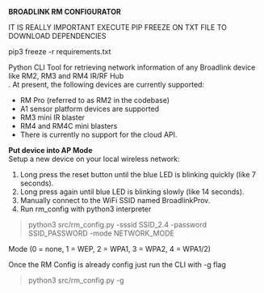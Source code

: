 **BROADLINK RM CONFIGURATOR**

IT IS REALLY IMPORTANT EXECUTE PIP FREEZE ON TXT FILE TO DOWNLOAD DEPENDENCIES

pip3 freeze -r requirements.txt

Python CLI Tool for retrieving network information of any Broadlink device like RM2, RM3 and RM4 IR/RF Hub  
. At present, the following devices are currently supported:  
  

 - RM Pro (referred to as RM2 in the codebase)
 - A1 sensor platform devices are supported  
 - RM3 mini IR blaster  
 - RM4 and RM4C mini blasters  
 - There is currently no support for the cloud API.

  
  
**Put device into AP Mode**  
Setup a new device on your local wireless network:  
  

 1. Long press the reset button until the blue LED is blinking quickly (like 7 seconds).  
 2. Long press again until blue LED is blinking slowly (like 14 seconds).  
 3. Manually connect to the WiFi SSID named BroadlinkProv.
 4. Run rm_config with python3 interpreter
 
> python3 src/rm_config.py -sssid SSID_2.4 -password SSID_PASSWORD -mode  NETWORK_MODE

Mode (0 = none, 1 = WEP, 2 = WPA1, 3 = WPA2, 4 = WPA1/2)

Once the RM Config is already config just run the CLI with -g flag
> python3 src/rm_config.py -g
